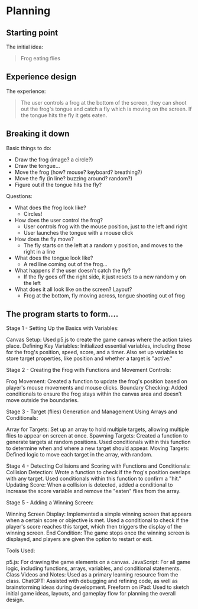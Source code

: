 # Planning

## Starting point

The initial idea:

> Frog eating flies

## Experience design

The experience:

> The user controls a frog at the bottom of the screen, they can shoot out the frog's tongue and catch a fly which is moving on the screen. If the tongue hits the fly it gets eaten.

## Breaking it down

Basic things to do:

- Draw the frog (image? a circle?)
- Draw the tongue...
- Move the frog (how? mouse? keyboard? breathing?)
- Move the fly (in line? buzzing around? random?)
- Figure out if the tongue hits the fly?

Questions:

- What does the frog look like?
    - Circles!
- How does the user control the frog?
    - User controls frog with the mouse position, just to the left and right
    - User launches the tongue with a mouse click
- How does the fly move?
    - The fly starts on the left at a random y position, and moves to the right in a line
- What does the tongue look like?
    - A red line coming out of the frog...
- What happens if the user doesn't catch the fly?
    - If the fly goes off the right side, it just resets to a new random y on the left
- What does it all look like on the screen? Layout?
    - Frog at the bottom, fly moving across, tongue shooting out of frog

## The program starts to form....

Stage 1 - Setting Up the Basics with Variables:

Canvas Setup: Used p5.js to create the game canvas where the action takes place.
Defining Key Variables: Initialized essential variables, including those for the frog's position, speed, score, and a timer. Also set up variables to store target properties, like position and whether a target is "active."


Stage 2 - Creating the Frog with Functions and Movement Controls:

Frog Movement: Created a function to update the frog's position based on player's mouse movements and mouse clicks.
Boundary Checking: Added conditionals to ensure the frog stays within the canvas area and doesn’t move outside the boundaries.


Stage 3 - Target (flies) Generation and Management Using Arrays and Conditionals:

Array for Targets: Set up an array to hold multiple targets, allowing multiple flies to appear on screen at once.
Spawning Targets: Created a function to generate targets at random positions. Used conditionals within this function to determine when and where a new target should appear.
Moving Targets: Defined logic to move each target in the array, with random.


Stage 4 - Detecting Collisions and Scoring with Functions and Conditionals:
Collision Detection: Wrote a function to check if the frog's position overlaps with any target. Used conditionals within this function to confirm a "hit."
Updating Score: When a collision is detected, added a conditional to increase the score variable and remove the "eaten" flies from the array.


Stage 5 - Adding a Winning Screen:

Winning Screen Display: Implemented a simple winning screen that appears when a certain score or objective is met. Used a conditional to check if the player's score reaches this target, which then triggers the display of the winning screen.
End Condition: The game stops once the winning screen is displayed, and players are given the option to restart or exit.


Tools Used:

p5.js: For drawing the game elements on a canvas.
JavaScript: For all game logic, including functions, arrays, variables, and conditional statements.
Class Videos and Notes: Used as a primary learning resource from the class.
ChatGPT: Assisted with debugging and refining code, as well as brainstorming ideas during development.
Freeform on iPad: Used to sketch initial game ideas, layouts, and gameplay flow for planning the overall design.